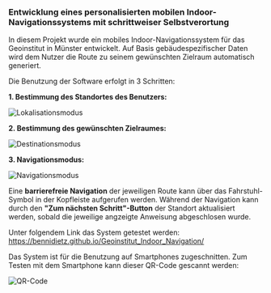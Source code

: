 ### Entwicklung eines personalisierten mobilen Indoor-Navigationssystems mit schrittweiser Selbstverortung
In diesem Projekt wurde ein mobiles Indoor-Navigationssystem für das Geoinstitut in Münster entwickelt. Auf Basis gebäudespezifischer Daten wird dem Nutzer die Route zu seinem gewünschten Zielraum automatisch generiert.

Die Benutzung der Software erfolgt in 3 Schritten:    

__1. Bestimmung des Standortes des Benutzers:__   

![Lokalisationsmodus](https://github.com/bennidietz/Geoinstitut_Indoor_Navigation/blob/master/screenshots/localization.png?raw=true)

__2. Bestimmung des gewünschten Zielraumes:__ 

![Destinationsmodus](https://github.com/bennidietz/Geoinstitut_Indoor_Navigation/blob/master/screenshots/destination.png?raw=true)

__3. Navigationsmodus:__    

![Navigationsmodus](https://github.com/bennidietz/Geoinstitut_Indoor_Navigation/blob/master/screenshots/navigation.png?raw=true)     

Eine __barrierefreie Navigation__ der jeweiligen Route kann über das Fahrstuhl-Symbol in der Kopfleiste aufgerufen werden. Während der Navigation kann durch den __"Zum nächsten Schritt"-Button__ der Standort aktualisiert werden, sobald die jeweilige angzeigte Anweisung abgeschlosen wurde.

Unter folgendem Link das System getestet werden: https://bennidietz.github.io/Geoinstitut_Indoor_Navigation/

Das System ist für die Benutzung auf Smartphones zugeschnitten. 
Zum Testen mit dem Smartphone kann dieser QR-Code gescannt werden:   

![QR-Code](https://chart.apis.google.com/chart?chs=200x200&cht=qr&chld=L&chl=https://bennidietz.github.io/Geoinstitut_Indoor_Navigation/)     